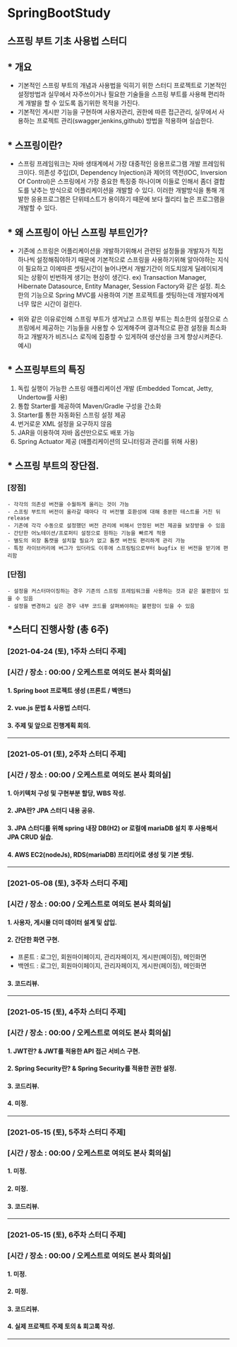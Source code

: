 # SpringBootStudy
## 스프링 부트 기초 사용법 스터디

## * 개요
- 기본적인 스프링 부트의 개념과 사용법을 익히기 위한 스터디 프로젝트로 기본적인 설정방법과 실무에서 자주쓰이거나 필요한 기술들을 스프링 부트를 사용해 편리하게 개발을 할 수 있도록 돕기위한 목적을 가진다.
- 기본적인 게시판 기능을 구현하며 사용자관리, 권한에 따른 접근관리, 실무에서 사용하는 프로젝트 관리(swagger,jenkins,github) 방법을 적용하며 실습한다.


## * 스프링이란?
- 스프링 프레임워크는 자바 생태계에서 가장 대중적인 응용프로그램 개발 프레임워크이다. 의존성 주입(DI, Dependency Injection)과 제어의 역전(IOC, Inversion Of Control)은 스프링에서 가장 중요한 특징중 하나이며 이들로 인해서 좀더 결합도를 낮추는 방식으로 어플리케이션을 개발할 수 있다. 이러한 개발방식을 통해 개발한 응용프로그램은 단위테스트가 용이하기 때문에 보다 퀄리티 높은 프로그램을 개발할 수 있다.

## * 왜 스프링이 아닌 스프링 부트인가?
- 기존에 스프링은 어플리케이션을 개발하기위해서 관련된 설정들을 개발자가 직접 하나씩 설정해줘야하기 때문에 기본적으로 스프링을 사용하기위해 알아야하는 지식이 필요하고 이에따른 셋팅시간이 늘어나면서 개발기간이 의도치않게 딜레이되게 되는 상황이 빈번하게 생기는 현상이 생긴다.
ex) Transaction Manager, Hibernate Datasource, Entity Manager, Session Factory와 같은 설정. 최소한의 기능으로 Spring MVC를 사용하여 기본 프로젝트를 셋팅하는데 개발자에게 너무 많은 시간이 걸린다.

- 위와 같은 이유로인해 스프링 부트가 생겨났고 스프링 부트는 최소한의 설정으로 스프링에서 제공하는 기능들을 사용할 수 있게해주며 결과적으로 환경 설정을 최소화하고 개발자가 비즈니스 로직에 집중할 수 있게하여 생산성을 크게 향상시켜준다.
예시)


## * 스프링부트의 특징
1. 독립 실행이 가능한 스프링 애플리케이션 개발 (Embedded Tomcat, Jetty, Undertow를 사용)
2. 통합 Starter를 제공하여 Maven/Gradle 구성을 간소화 
3. Starter를 통한 자동화된 스프링 설정 제공
4. 번거로운 XML 설정을 요구하지 않음
5. JAR을 이용하여 자바 옵션만으로도 배포 가능
6. Spring Actuator 제공 (애플리케이션의 모니터링과 관리를 위해 사용) 


## * 스프링 부트의 장단점.

### [장점]
    - 각각의 의존성 버전을 수월하게 올리는 것이 가능
    - 스프링 부트의 버전이 올라갈 때마다 각 버전별 호환성에 대해 충분한 테스트를 거친 뒤 release
    - 기존에 각각 수동으로 설정했던 버전 관리에 비해서 안정된 버전 제공을 보장받을 수 있음
    - 간단한 어노테이션/프로퍼티 설정으로 원하는 기능을 빠르게 적용
    - 별도의 외장 톰캣을 설치할 필요가 없고 톰캣 버전도 편리하게 관리 가능
    - 특정 라이브러리에 버그가 있더라도 이후에 스프링팀으로부터 bugfix 된 버전을 받기에 편리함

### [단점]
    - 설정을 커스터마이징하는 경우 기존의 스프링 프레임워크를 사용하는 것과 같은 불편함이 있을 수 있음
    - 설정을 변경하고 싶은 경우 내부 코드를 살펴봐야하는 불편함이 있을 수 있음




## *스터디 진행사항 (총 6주)
### [2021-04-24 (토), 1주차 스터디 주제]
### [시간 / 장소 : 00:00 / 오케스트로 여의도 본사 회의실]

#### 1. Spring boot 프로젝트 생성 (프론트 / 벡앤드)

#### 2. vue.js 문법 & 사용법 스터디.

#### 3. 주제 및 앞으로 진행계획 회의.
------------

### [2021-05-01 (토), 2주차 스터디 주제]
### [시간 / 장소 : 00:00 / 오케스트로 여의도 본사 회의실]

#### 1. 아키텍처 구성 및 구현부분 할당, WBS 작성.

#### 2. JPA란? JPA 스터디 내용 공유.

#### 3. JPA 스터디를 위해 spring 내장 DB(H2) or 로컬에 mariaDB 설치 후 사용해서 JPA CRUD 실습.

#### 4. AWS EC2(nodeJs), RDS(mariaDB) 프리티어로 생성 및 기본 셋팅.
------------

### [2021-05-08 (토), 3주차 스터디 주제]
### [시간 / 장소 : 00:00 / 오케스트로 여의도 본사 회의실]

#### 1. 사용자, 게시물 더미 데이터 설계 및 삽입.

#### 2. 간단한 화면 구현.
  - 프론트 : 로그인, 회원마이페이지, 관리자페이지, 게시판(페이징), 메인화면
  - 백엔드 : 로그인, 회원마이페이지, 관리자페이지, 게시판(페이징), 메인화면

#### 3. 코드리뷰.
------------

### [2021-05-15 (토), 4주차 스터디 주제]
### [시간 / 장소 : 00:00 / 오케스트로 여의도 본사 회의실]

#### 1. JWT란? & JWT를 적용한 API 접근 서비스 구현.

#### 2. Spring Security란? & Spring Security를 적용한 권한 설정.

#### 3. 코드리뷰.

#### 4. 미정.
------------

### [2021-05-15 (토), 5주차 스터디 주제]
### [시간 / 장소 : 00:00 / 오케스트로 여의도 본사 회의실]

#### 1. 미정.

#### 2. 미정.

#### 3. 코드리뷰.
------------

### [2021-05-15 (토), 6주차 스터디 주제]
### [시간 / 장소 : 00:00 / 오케스트로 여의도 본사 회의실]

#### 1. 미정.

#### 2. 미정.

#### 3. 코드리뷰.

#### 4. 실제 프로젝트 주제 토의 & 회고록 작성.
------------
